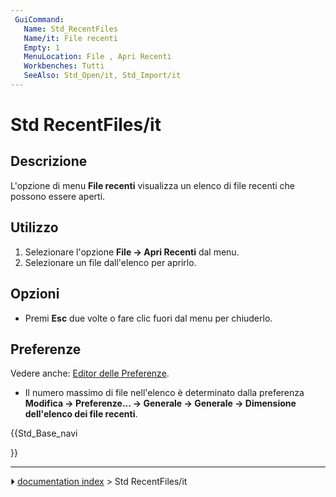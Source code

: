 ```yaml
---
 GuiCommand:
   Name: Std_RecentFiles
   Name/it: File recenti
   Empty: 1
   MenuLocation: File , Apri Recenti
   Workbenches: Tutti
   SeeAlso: Std_Open/it, Std_Import/it
---
```


# Std RecentFiles/it



## Descrizione

L\'opzione di menu **File recenti** visualizza un elenco di file recenti che possono essere aperti.



## Utilizzo

1.  Selezionare l\'opzione **File → Apri Recenti** dal menu.
2.  Selezionare un file dall\'elenco per aprirlo.



## Opzioni

-   Premi **Esc** due volte o fare clic fuori dal menu per chiuderlo.



## Preferenze

Vedere anche: [Editor delle Preferenze](Preferences_Editor/it.md).

-   Il numero massimo di file nell\'elenco è determinato dalla preferenza **Modifica → Preferenze... → Generale → Generale → Dimensione dell'elenco dei file recenti**.





{{Std_Base_navi

}}



---
⏵ [documentation index](../README.md) > Std RecentFiles/it
